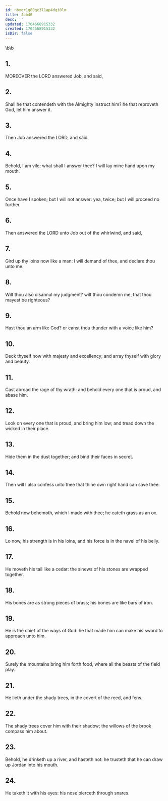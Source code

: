 ```yaml
---
id: nbxqr1g80qc3l1ap4dqi0lm
title: Job40
desc: ''
updated: 1704668915332
created: 1704668915332
isDir: false
---
```

\b\b
## 1.
MOREOVER the LORD answered Job, and said,
## 2.
Shall he that contendeth with the Almighty instruct him?  he that reproveth God, let him answer it.
## 3.
Then Job answered the LORD, and said,
## 4.
Behold, I am vile; what shall I answer thee?  I will lay mine hand upon my mouth.
## 5.
Once have I spoken; but I will not answer: yea, twice; but I will proceed no further.
## 6.
Then answered the LORD unto Job out of the whirlwind, and said,
## 7.
Gird up thy loins now like a man: I will demand of thee, and declare thou unto me.
## 8.
Wilt thou also disannul my judgment?  wilt thou condemn me, that thou mayest be righteous?
## 9.
Hast thou an arm like God?  or canst thou thunder with a voice like him?
## 10.
Deck thyself now with majesty and excellency; and array thyself with glory and beauty.
## 11.
Cast abroad the rage of thy wrath: and behold every one that is proud, and abase him.
## 12.
Look on every one that is proud, and bring him low; and tread down the wicked in their place.
## 13.
Hide them in the dust together; and bind their faces in secret.
## 14.
Then will I also confess unto thee that thine own right hand can save thee.
## 15.
Behold now behemoth, which I made with thee; he eateth grass as an ox.
## 16.
Lo now, his strength is in his loins, and his force is in the navel of his belly.
## 17.
He moveth his tail like a cedar: the sinews of his stones are wrapped together.
## 18.
His bones are as strong pieces of brass; his bones are like bars of iron.
## 19.
He is the chief of the ways of God: he that made him can make his sword to approach unto him.
## 20.
Surely the mountains bring him forth food, where all the beasts of the field play.
## 21.
He lieth under the shady trees, in the covert of the reed, and fens.
## 22.
The shady trees cover him with their shadow; the willows of the brook compass him about.
## 23.
Behold, he drinketh up a river, and hasteth not: he trusteth that he can draw up Jordan into his mouth.
## 24.
He taketh it with his eyes: his nose pierceth through snares.
